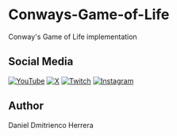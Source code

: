 # Conways-Game-of-Life
Conway's Game of Life implementation

## Social Media

[![YouTube](https://img.shields.io/badge/YouTube-FF2300?style=for-the-badge&logo=youtube&logoColor=white)](https://www.youtube.com/@DanielDH179)
[![X](https://img.shields.io/badge/X-000000?style=for-the-badge&logo=X&logoColor=white)](https://twitter.com/DanielDH179)
[![Twitch](https://img.shields.io/badge/Twitch-9146FF?style=for-the-badge&logo=Twitch&logoColor=white)](https://www.twitch.tv/danieldh179)
[![Instagram](https://img.shields.io/badge/Instagram-E4405F?style=for-the-badge&logo=instagram&logoColor=white)](https://www.instagram.com/danieldh179)

## Author

Daniel Dmitrienco Herrera
